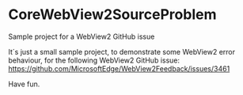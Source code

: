 # CoreWebView2SourceProblem
Sample project for a WebView2 GitHub issue

It´s just a small sample project, to demonstrate some WebView2 error behaviour, for the following WebView2 GitHub issue:
https://github.com/MicrosoftEdge/WebView2Feedback/issues/3461

Have fun.
